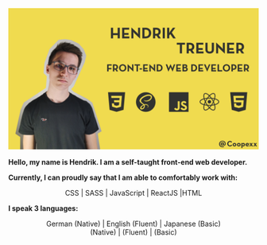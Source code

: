 <img src="https://github.com/Coopexx/Coopexx/blob/main/banner.png">

**Hello, my name is Hendrik. I am a self-taught front-end web developer.**

**Currently, I can proudly say that I am able to comfortably work with:**

<div align="center">
CSS | SASS | JavaScript | ReactJS |HTML
</div>

**I speak 3 languages:**

<div align="center">
German (Native) | English (Fluent) | Japanese (Basic)
</div>
<div align="center">
(Native) | (Fluent) | (Basic)
</div>

